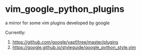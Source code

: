 # vim_google_python_plugins
a mirror for some vim plugins developed by google

Currently:
1. https://github.com/google/yapf/tree/master/plugins
2. https://google.github.io/styleguide/google_python_style.vim
